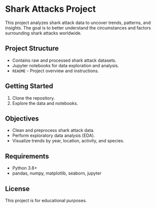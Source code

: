 # Shark Attacks Project

This project analyzes shark attack data to uncover trends, patterns, and insights. The goal is to better understand the circumstances and factors surrounding shark attacks worldwide.

## Project Structure

- Contains raw and processed shark attack datasets.
- Jupyter notebooks for data exploration and analysis.
- `README` - Project overview and instructions.

## Getting Started

1. Clone the repository.
2. Explore the data and notebooks.

## Objectives

- Clean and preprocess shark attack data.
- Perform exploratory data analysis (EDA).
- Visualize trends by year, location, activity, and species.

## Requirements

- Python 3.8+
- pandas, numpy, matplotlib, seaborn, jupyter

## License

This project is for educational purposes.